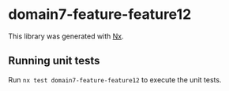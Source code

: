 # domain7-feature-feature12

This library was generated with [Nx](https://nx.dev).

## Running unit tests

Run `nx test domain7-feature-feature12` to execute the unit tests.
